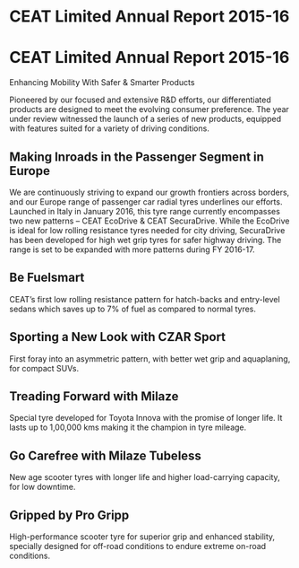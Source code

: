 # CEAT Limited Annual Report 2015-16

# CEAT Limited Annual Report 2015-16

Enhancing Mobility With Safer & Smarter Products

Pioneered by our focused and extensive R&D efforts, our differentiated products are designed to meet the evolving consumer preference. The year under review witnessed the launch of a series of new products, equipped with features suited for a variety of driving conditions.

## Making Inroads in the Passenger Segment in Europe

We are continuously striving to expand our growth frontiers across borders, and our Europe range of passenger car radial tyres underlines our efforts. Launched in Italy in January 2016, this tyre range currently encompasses two new patterns – CEAT EcoDrive & CEAT SecuraDrive. While the EcoDrive is ideal for low rolling resistance tyres needed for city driving, SecuraDrive has been developed for high wet grip tyres for safer highway driving. The range is set to be expanded with more patterns during FY 2016-17.

## Be Fuelsmart

CEAT’s first low rolling resistance pattern for hatch-backs and entry-level sedans which saves up to 7% of fuel as compared to normal tyres.

## Sporting a New Look with CZAR Sport

First foray into an asymmetric pattern, with better wet grip and aquaplaning, for compact SUVs.

## Treading Forward with Milaze

Special tyre developed for Toyota Innova with the promise of longer life. It lasts up to 1,00,000 kms making it the champion in tyre mileage.

## Go Carefree with Milaze Tubeless

New age scooter tyres with longer life and higher load-carrying capacity, for low downtime.

## Gripped by Pro Gripp

High-performance scooter tyre for superior grip and enhanced stability, specially designed for off-road conditions to endure extreme on-road conditions.